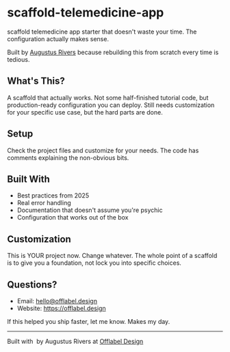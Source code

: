 # scaffold-telemedicine-app

scaffold telemedicine app starter that doesn't waste your time. The configuration actually makes sense.

Built by [Augustus Rivers](https://offlabel.design) because rebuilding this from scratch every time is tedious.

## What's This?

A scaffold that actually works. Not some half-finished tutorial code,
but production-ready configuration you can deploy. Still needs customization
for your specific use case, but the hard parts are done.

## Setup

Check the project files and customize for your needs. The code has comments
explaining the non-obvious bits.

## Built With

- Best practices from 2025
- Real error handling 
- Documentation that doesn't assume you're psychic
- Configuration that works out of the box

## Customization

This is YOUR project now. Change whatever. The whole point of a scaffold
is to give you a foundation, not lock you into specific choices.

## Questions?

- Email: hello@offlabel.design
- Website: https://offlabel.design

If this helped you ship faster, let me know. Makes my day.

---

Built with ️ by Augustus Rivers at [Offlabel Design](https://offlabel.design)
